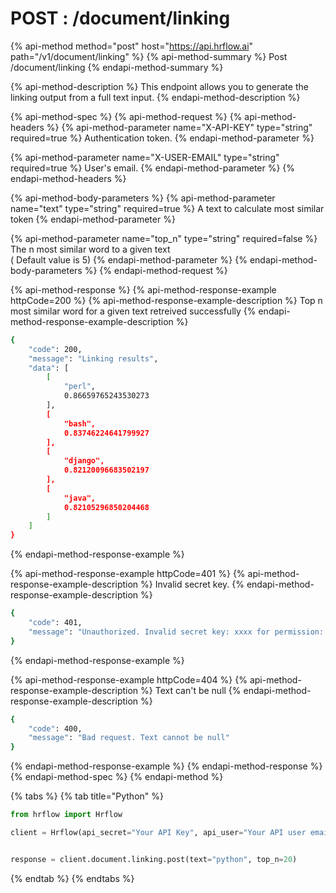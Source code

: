 # POST : /document/linking

{% api-method method="post" host="https://api.hrflow.ai" path="/v1/document/linking" %}
{% api-method-summary %}
Post /document/linking
{% endapi-method-summary %}

{% api-method-description %}
This endpoint allows you to generate the linking output from a full text input.
{% endapi-method-description %}

{% api-method-spec %}
{% api-method-request %}
{% api-method-headers %}
{% api-method-parameter name="X-API-KEY" type="string" required=true %}
Authentication token.
{% endapi-method-parameter %}

{% api-method-parameter name="X-USER-EMAIL" type="string" required=true %}
User's email.
{% endapi-method-parameter %}
{% endapi-method-headers %}

{% api-method-body-parameters %}
{% api-method-parameter name="text" type="string" required=true %}
A text to calculate most similar token
{% endapi-method-parameter %}

{% api-method-parameter name="top\_n" type="string" required=false %}
The n most similar word to a given text   
\( Default value is 5\)
{% endapi-method-parameter %}
{% endapi-method-body-parameters %}
{% endapi-method-request %}

{% api-method-response %}
{% api-method-response-example httpCode=200 %}
{% api-method-response-example-description %}
Top n most similar word for a given text retreived successfully
{% endapi-method-response-example-description %}

```bash
{
    "code": 200,
    "message": "Linking results",
    "data": [
        [
            "perl",
            0.86659765243530273
        ],
        [
            "bash",
            0.83746224641799927
        ],
        [
            "django",
            0.82120096683502197
        ],
        [
            "java",
            0.82105296850204468
        ]
    ]
}
```
{% endapi-method-response-example %}

{% api-method-response-example httpCode=401 %}
{% api-method-response-example-description %}
Invalid secret key.
{% endapi-method-response-example-description %}

```bash
{
    "code": 401,
    "message": "Unauthorized. Invalid secret key: xxxx for permission: write"
}
```
{% endapi-method-response-example %}

{% api-method-response-example httpCode=404 %}
{% api-method-response-example-description %}
Text can't be null
{% endapi-method-response-example-description %}

```bash
{
    "code": 400,
    "message": "Bad request. Text cannot be null"
}
```
{% endapi-method-response-example %}
{% endapi-method-response %}
{% endapi-method-spec %}
{% endapi-method %}



{% tabs %}
{% tab title="Python" %}
```python
from hrflow import Hrflow

client = Hrflow(api_secret="Your API Key", api_user="Your API user email")


response = client.document.linking.post(text="python", top_n=20)
```
{% endtab %}
{% endtabs %}

